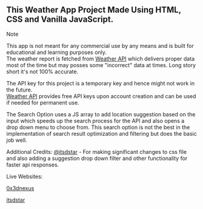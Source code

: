 ## This Weather App Project Made Using HTML, CSS and Vanilla JavaScript. 

> [!NOTE]
> This app is not meant for any commercial use by any means and is built for educational and learning purposes only.<br />
> The weather report is fetched from [Weather API](https://www.weatherapi.com/) which delivers proper data most of the time but may posses some "incorrect" data
> at times. Long story short it's not 100% accurate.
>
> The API key for this project is a temporary key and hence might not work in the future.<br />
> [Weather API](https://www.weatherapi.com/) provides free API keys upon account creation and can be used if needed for permanent use.

The Search Option uses a JS array to add location suggestion based on the input which speeds up the search process for the API and also opens a drop down menu to choose from. This search option is not the best in the implementation of 
search result optimization and filtering but does the basic job well.

Additional Credits: [@itsdstar](https://github.com/itsdstar) - For making significant changes to css file and also adding a suggestion drop down filter and other functionality for faster api responses.

Live Websites: 

[0x3dnexus](https://0x3dnexus.github.io/Weather_app/)

[itsdstar](https://itsdstar.github.io/Weather_app/)
